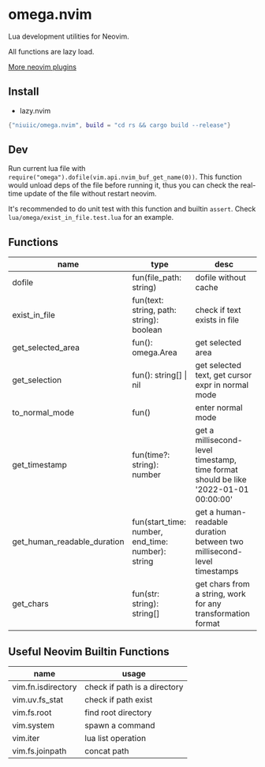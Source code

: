 # omega.nvim

Lua development utilities for Neovim.

All functions are lazy load.

[More neovim plugins](https://github.com/niuiic/awesome-neovim-plugins)

## Install

- lazy.nvim

```lua
{"niuiic/omega.nvim", build = "cd rs && cargo build --release"}
```

## Dev

Run current lua file with `require("omega").dofile(vim.api.nvim_buf_get_name(0))`. This function would unload deps of the file before running it, thus you can check the real-time update of the file without restart neovim.

It's recommended to do unit test with this function and builtin `assert`. Check `lua/omega/exist_in_file.test.lua` for an example.

## Functions

| name                        | type                                              | desc                                                                                |
| --------------------------- | ------------------------------------------------- | ----------------------------------------------------------------------------------- |
| dofile                      | fun(file_path: string)                            | dofile without cache                                                                |
| exist_in_file               | fun(text: string, path: string): boolean          | check if text exists in file                                                        |
| get_selected_area           | fun(): omega.Area                                 | get selected area                                                                   |
| get_selection               | fun(): string[] \| nil                            | get selected text, get cursor expr in normal mode                                   |
| to_normal_mode              | fun()                                             | enter normal mode                                                                   |
| get_timestamp               | fun(time?: string): number                        | get a millisecond-level timestamp, time format should be like '2022-01-01 00:00:00' |
| get_human_readable_duration | fun(start_time: number, end_time: number): string | get a human-readable duration between two millisecond-level timestamps              |
| get_chars                   | fun(str: string): string[]                        | get chars from a string, work for any transformation format                         |

## Useful Neovim Builtin Functions

| name               | usage                        |
| ------------------ | ---------------------------- |
| vim.fn.isdirectory | check if path is a directory |
| vim.uv.fs_stat     | check if path exist          |
| vim.fs.root        | find root directory          |
| vim.system         | spawn a command              |
| vim.iter           | lua list operation           |
| vim.fs.joinpath    | concat path                  |
